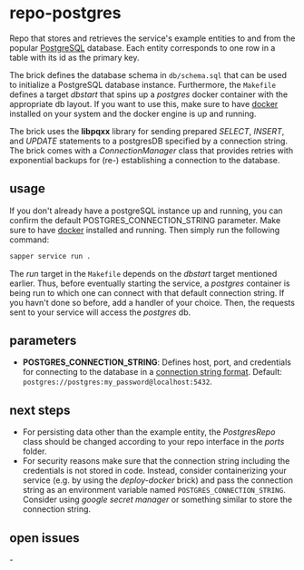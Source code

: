 # repo-postgres

Repo that stores and retrieves the service's example entities to and from the popular [PostgreSQL](https://www.postgresql.org/) database. Each entity corresponds to one row in a table with its id as the primary key.

The brick defines the database schema in `db/schema.sql` that can be used to initialize a PostgreSQL database instance. Furthermore, the `Makefile` defines a target *dbstart* that spins up a *postgres* docker container with the appropriate db layout. If you want to use this, make sure to have [docker](https://www.docker.com/) installed on your system and the docker engine is up and running.

The brick uses the **libpqxx** library for sending prepared *SELECT*, *INSERT*, and *UPDATE* statements to a postgresDB specified by a connection string. The brick comes with a *ConnectionManager* class that provides retries with exponential backups for (re-) establishing a connection to the database.

## usage

If you don't already have a postgreSQL instance up and running, you can confirm the default POSTGRES_CONNECTION_STRING parameter. Make sure to have [docker](https://www.docker.com/) installed and running. Then simply run the following command:

```bash
sapper service run .
```

The *run* target in the `Makefile` depends on the *dbstart* target mentioned earlier. Thus, before eventually starting the service, a *postgres* container is being run to which one can connect with that default connection string. If you havn't done so before, add a handler of your choice. Then, the requests sent to your service will access the *postgres* db.

## parameters

  - **POSTGRES_CONNECTION_STRING**: Defines host, port, and credentials for connecting to the database in a [connection string format](https://www.postgresql.org/docs/current/libpq-connect.html#LIBPQ-CONNSTRING). Default: `postgres://postgres:my_password@localhost:5432`. 


## next steps

- For persisting data other than the example entity, the *PostgresRepo* class should be changed according to your repo interface in the *ports* folder.
- For security reasons make sure that the connection string including the credentials is not stored in code. Instead, consider containerizing your service (e.g. by using the *deploy-docker* brick) and pass the connection string as an environment variable named `POSTGRES_CONNECTION_STRING`. Consider using *google secret manager* or something similar to store the connection string.

## open issues

*-*

